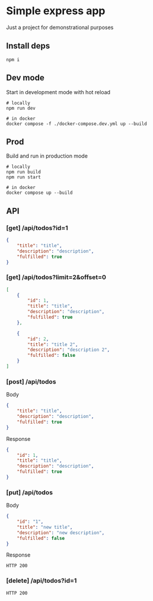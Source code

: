 # Simple express app
Just a project for demonstrational purposes

## Install deps
```
npm i
```

## Dev mode
Start in development mode with hot reload
```
# locally
npm run dev

# in docker
docker compose -f ./docker-compose.dev.yml up --build
```

## Prod
Build and run in production mode
```
# locally
npm run build
npm run start

# in docker
docker compose up --build
```

## API
### [get] /api/todos?id=1
```json
{
    "title": "title",
    "description": "description",
    "fulfilled": true
}
```

### [get] /api/todos?limit=2&offset=0
```json
[
    {
        "id": 1,
        "title": "title",
        "description": "description",
        "fulfilled": true
    },

    {
        "id": 2,
        "title": "title 2",
        "description": "description 2",
        "fulfilled": false
    }
]
```

### [post] /api/todos
Body
```json
{
    "title": "title",
    "description": "description",
    "fulfilled": true
}
```

Response
```json
{
    "id": 1,
    "title": "title",
    "description": "description",
    "fulfilled": true
}
```

### [put] /api/todos
Body
```json
{
    "id": "1",
    "title": "new title",
    "description": "new description",
    "fulfilled": false
}
```
Response
```
HTTP 200
```

### [delete] /api/todos?id=1
```
HTTP 200
```